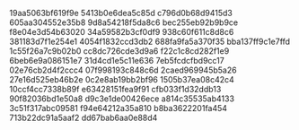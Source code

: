 19aa5063bf619f9e
5413b0e6dea5c85d
c796d0b68d9415d3
605aa304552e35b8
9d8a54218f5da8c6
bec255eb92b9b9ce
f8e04e3d54b63020
34a59582b3cf0df9
938c60f611c8d8c6
381183d7f1e254e1
4054f1832ccd3db2
688fa9fa5a370f35
bba137ff9c1e7ffd
1c55f26a7c9b02b0
cc8dc726cde3d9a6
f22c1c8cd282f1e9
6beb6e9a086151e7
31d4cd1e5c11e636
7eb5fcdcfbd9cc17
02e76cb2d4f2ccc4
07f998193c848c6d
2caed969945b5a26
27e16d525eb46b2e
0c2e8ab19bb2bf96
1505b37ea08c42c4
10ccf4cc7338b89f
e63428151fea9f91
cfb033f1d32ddb13
90f82036bd1e50a8
d9c3e1de00426ece
a814c35535ab4133
3c51f317abc09581
f94e64212a35a810
b8ba3622201fa454
713b22dc91a5aaf2
dd67bab6aa0e88d4

